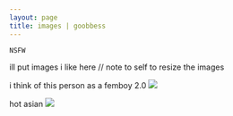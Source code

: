 ```yaml
---
layout: page
title: images | goobbess
---
```


```term
NSFW
```
ill put images i like here // note to self to resize the images

i think of this person as a femboy 2.0 <img src="https://imgur.com/a/ikivsXs">

hot asian <img src="https://imgur.com/3hiUKaX">

